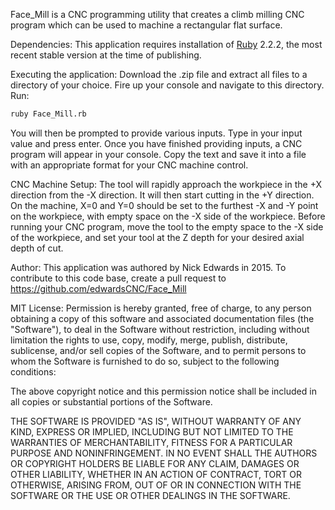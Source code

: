 Face_Mill is a CNC programming utility that creates a climb milling CNC program which can be used to machine a rectangular flat surface.


Dependencies:
This application requires installation of [Ruby](https://www.ruby-lang.org/en/) 2.2.2, the most recent stable version at the time of publishing.


Executing the application:
Download the .zip file and extract all files to a directory of your choice. Fire up your console and navigate to this directory. Run:
```bash
ruby Face_Mill.rb
```
You will then be prompted to provide various inputs. Type in your input value and press enter. Once you have finished providing inputs, a CNC program will appear in your console. Copy the text and save it into a file with an appropriate format for your CNC machine control.


CNC Machine Setup:
The tool will rapidly approach the workpiece in the +X direction from the -X direction. It will then start cutting in the +Y direction. On the machine, X=0 and Y=0 should be set to the furthest -X and -Y point on the workpiece, with empty space on the -X side of the workpiece. Before running your CNC program, move the tool to the empty space to the -X side of the workpiece, and set your tool at the Z depth for your desired axial depth of cut.


Author:
This application was authored by Nick Edwards in 2015. To contribute to this code base, create a pull request to https://github.com/edwardsCNC/Face_Mill


MIT License:
Permission is hereby granted, free of charge, to any person obtaining a copy of this software and associated documentation files (the "Software"), to deal in the Software without restriction, including without limitation the rights to use, copy, modify, merge, publish, distribute, sublicense, and/or sell copies of the Software, and to permit persons to whom the Software is furnished to do so, subject to the following conditions:

The above copyright notice and this permission notice shall be included in all copies or substantial portions of the Software.

THE SOFTWARE IS PROVIDED "AS IS", WITHOUT WARRANTY OF ANY KIND, EXPRESS OR IMPLIED, INCLUDING BUT NOT LIMITED TO THE WARRANTIES OF MERCHANTABILITY, FITNESS FOR A PARTICULAR PURPOSE AND NONINFRINGEMENT. IN NO EVENT SHALL THE AUTHORS OR COPYRIGHT HOLDERS BE LIABLE FOR ANY CLAIM, DAMAGES OR OTHER LIABILITY, WHETHER IN AN ACTION OF CONTRACT, TORT OR OTHERWISE, ARISING FROM, OUT OF OR IN CONNECTION WITH THE SOFTWARE OR THE USE OR OTHER DEALINGS IN THE SOFTWARE.